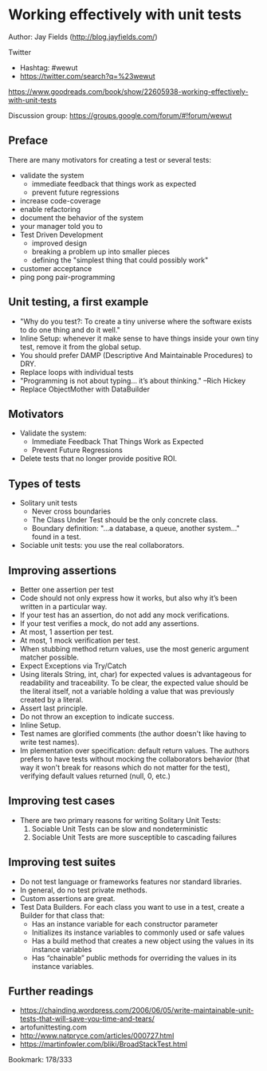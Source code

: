 # Working effectively with unit tests

Author: Jay Fields (http://blog.jayfields.com/)

Twitter
  * Hashtag:  #wewut
  * https://twitter.com/search?q=%23wewut

https://www.goodreads.com/book/show/22605938-working-effectively-with-unit-tests

Discussion group: https://groups.google.com/forum/#!forum/wewut


## Preface
There are many motivators for creating a test or several tests:
* validate the system
  - immediate feedback that things work as expected
  - prevent future regressions
* increase code-coverage
* enable refactoring
* document the behavior of the system
* your manager told you to
* Test Driven Development
  - improved design
  - breaking a problem up into smaller pieces
  - defining the "simplest thing that could possibly work"
* customer acceptance
* ping pong pair-programming


## Unit testing, a first example
* "Why do you test?: To create a tiny universe where the software exists to do one thing and do it well."
* Inline Setup: whenever it make sense to have things inside your own tiny test, remove it from the global setup.
* You should prefer DAMP (Descriptive And Maintainable Procedures) to DRY.
* Replace loops with individual tests
* "Programming is not about typing... it’s about thinking." –Rich Hickey
* Replace ObjectMother with DataBuilder

## Motivators
* Validate the system:
  - Immediate Feedback That Things Work as Expected
  - Prevent Future Regressions
 * Delete tests that no longer provide positive ROI.

## Types of tests
* Solitary unit tests
  - Never cross boundaries
  - The Class Under Test should be the only concrete class.
  - Boundary definition: "...a database, a queue, another system..." found in a test.
* Sociable unit tests: you use the real collaborators.

## Improving assertions
* Better one assertion per test
* Code should not only express how it works, but also why it’s been written in a particular way.
* If your test has an assertion, do not add any mock verifications.
* If your test verifies a mock, do not add any assertions.
* At most, 1 assertion per test.
* At most, 1 mock verification per test.
* When stubbing method return values, use the most generic argument matcher possible.
* Expect Exceptions via Try/Catch
* Using literals String, int, char) for expected values is advantageous for readability and traceability. To be clear, the expected value should be the literal itself, not a variable holding a value that was previously created by a literal.
* Assert last principle.
* Do not throw an exception to indicate success.
* Inline Setup.
* Test names are glorified comments (the author doesn't like having to write test names).
* Im plementation over specification: default return values. The authors prefers to have tests without mocking the collaborators behavior (that way it won't break for reasons which do not matter for the test), verifying default values returned (null, 0, etc.)

## Improving test cases
* There are two primary reasons for writing Solitary Unit Tests:
  1. Sociable Unit Tests can be slow and nondeterministic
  2. Sociable Unit Tests are more susceptible to cascading failures


## Improving test suites
* Do not test language or frameworks features nor standard libraries.
* In general, do no test private methods.
* Custom assertions are great.
* Test Data Builders. For each class you want to use in a test, create a Builder for that class that:
  * Has an instance variable for each constructor parameter
  * Initializes its instance variables to commonly used or safe values
  * Has a build method that creates a new object using the values in its instance variables
  * Has “chainable” public methods for overriding the values in its instance variables.



## Further readings
* https://chainding.wordpress.com/2006/06/05/write-maintainable-unit-tests-that-will-save-you-time-and-tears/
* artofunittesting.com
* http://www.natpryce.com/articles/000727.html
* https://martinfowler.com/bliki/BroadStackTest.html

Bookmark: 178/333
